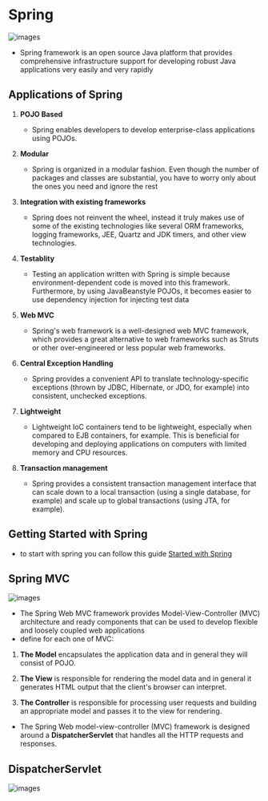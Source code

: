 # Spring

![images](https://miro.medium.com/max/6076/1*gycg7f5bYLuR4ut_JAEs7A.png)

- Spring framework is an open source Java platform that provides comprehensive infrastructure support for developing robust Java applications very easily and very rapidly

## Applications of Spring
1. **POJO Based** 
    - Spring enables developers to develop enterprise-class applications using POJOs.
2.  **Modular** 
    - Spring is organized in a modular fashion. Even though the number of packages and classes are substantial, you have to worry only about the ones you need and ignore the rest
3. **Integration with existing frameworks**
    - Spring does not reinvent the wheel, instead it truly makes use of some of the existing technologies like several ORM frameworks, logging frameworks, JEE, Quartz and JDK timers, and other view technologies.
4. **Testablity**
    - Testing an application written with Spring is simple because environment-dependent code is moved into this framework. Furthermore, by using JavaBeanstyle POJOs, it becomes easier to use dependency injection for injecting test data
5. **Web MVC** 
    - Spring's web framework is a well-designed web MVC framework, which provides a great alternative to web frameworks such as Struts or other over-engineered or less popular web frameworks.
6. **Central Exception Handling** 
    - Spring provides a convenient API to translate technology-specific exceptions (thrown by JDBC, Hibernate, or JDO, for example) into consistent, unchecked exceptions.

7. **Lightweight**
    - Lightweight IoC containers tend to be lightweight, especially when compared to EJB containers, for example. This is beneficial for developing and deploying applications on computers with limited memory and CPU resources.

8. **Transaction management** 
    - Spring provides a consistent transaction management interface that can scale down to a local transaction (using a single database, for example) and scale up to global transactions (using JTA, for example).


## Getting Started with Spring 
- to start with spring you can follow this guide 
[Started with Spring](https://spring.io/guides)

## Spring MVC

![images](https://www.webcodein.com/wp-content/uploads/2019/11/selection-036-500x500.png)


- The Spring Web MVC framework provides Model-View-Controller (MVC) architecture and ready components that can be used to develop flexible and loosely coupled web applications
- define for each one of MVC:
1. **The Model** encapsulates the application data and in general they will consist of POJO.

2. **The View** is responsible for rendering the model data and in general it generates HTML output that the client's browser can interpret.

3. **The Controller** is responsible for processing user requests and building an appropriate model and passes it to the view for rendering.

- The Spring Web model-view-controller (MVC) framework is designed around a **DispatcherServlet** that handles all the HTTP requests and responses.

## DispatcherServlet

![images](https://huongdanjava.com/wp-content/uploads/2017/10/spring-mvc.png)






